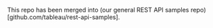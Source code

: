 
This repo has been merged into (our general REST API samples repo)[github.com/tableau/rest-api-samples].